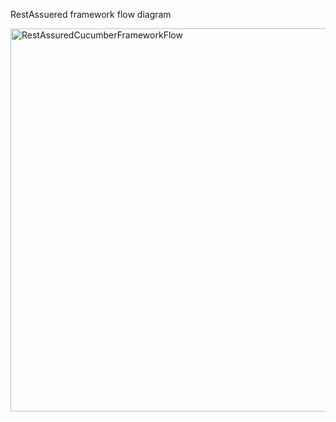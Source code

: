 RestAssuered framework flow diagram



<img width="613" alt="RestAssuredCucumberFrameworkFlow" src="https://github.com/user-attachments/assets/40029891-aa8f-43b1-b678-a7ea7f3280a6">
